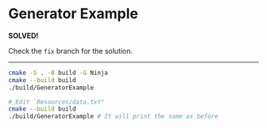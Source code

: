 # Generator Example

**SOLVED!**

Check the `fix` branch for the solution.

---

```sh
cmake -S . -B build -G Ninja
cmake --build build
./build/GeneratorExample

# Edit `Resources/data.txt"
cmake --build build
./build/GeneratorExample # It will print the same as before

``` 